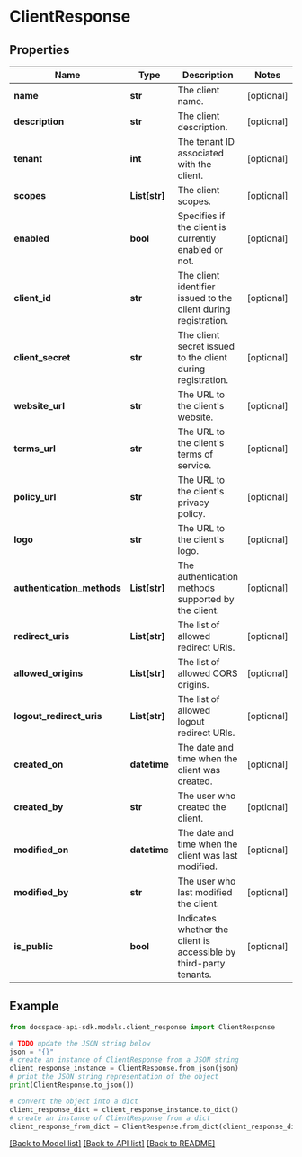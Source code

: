 # ClientResponse

## Properties

Name | Type | Description | Notes
------------ | ------------- | ------------- | -------------
**name** | **str** | The client name. | [optional] 
**description** | **str** | The client description. | [optional] 
**tenant** | **int** | The tenant ID associated with the client. | [optional] 
**scopes** | **List[str]** | The client scopes. | [optional] 
**enabled** | **bool** | Specifies if the client is currently enabled or not. | [optional] 
**client_id** | **str** | The client identifier issued to the client during registration. | [optional] 
**client_secret** | **str** | The client secret issued to the client during registration. | [optional] 
**website_url** | **str** | The URL to the client&#39;s website. | [optional] 
**terms_url** | **str** | The URL to the client&#39;s terms of service. | [optional] 
**policy_url** | **str** | The URL to the client&#39;s privacy policy. | [optional] 
**logo** | **str** | The URL to the client&#39;s logo. | [optional] 
**authentication_methods** | **List[str]** | The authentication methods supported by the client. | [optional] 
**redirect_uris** | **List[str]** | The list of allowed redirect URIs. | [optional] 
**allowed_origins** | **List[str]** | The list of allowed CORS origins. | [optional] 
**logout_redirect_uris** | **List[str]** | The list of allowed logout redirect URIs. | [optional] 
**created_on** | **datetime** | The date and time when the client was created. | [optional] 
**created_by** | **str** | The user who created the client. | [optional] 
**modified_on** | **datetime** | The date and time when the client was last modified. | [optional] 
**modified_by** | **str** | The user who last modified the client. | [optional] 
**is_public** | **bool** | Indicates whether the client is accessible by third-party tenants. | [optional] 

## Example

```python
from docspace-api-sdk.models.client_response import ClientResponse

# TODO update the JSON string below
json = "{}"
# create an instance of ClientResponse from a JSON string
client_response_instance = ClientResponse.from_json(json)
# print the JSON string representation of the object
print(ClientResponse.to_json())

# convert the object into a dict
client_response_dict = client_response_instance.to_dict()
# create an instance of ClientResponse from a dict
client_response_from_dict = ClientResponse.from_dict(client_response_dict)
```
[[Back to Model list]](../README.md#documentation-for-models) [[Back to API list]](../README.md#documentation-for-api-endpoints) [[Back to README]](../README.md)



